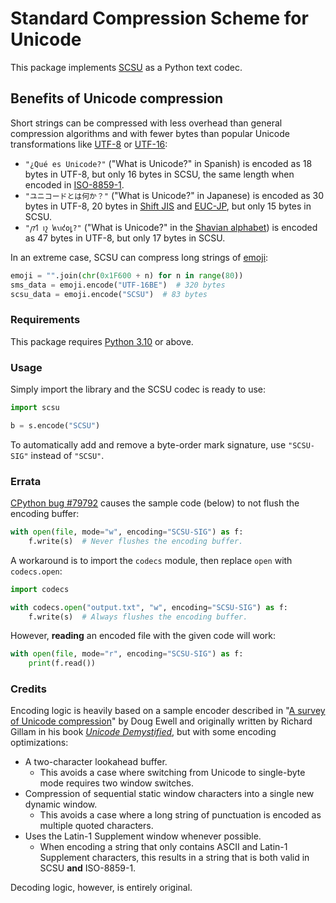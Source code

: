 # Standard Compression Scheme for Unicode

This package implements [SCSU](https://www.unicode.org/reports/tr6/tr6-4.html) as a Python text codec.

## Benefits of Unicode compression

Short strings can be compressed with less overhead than general compression algorithms and with fewer bytes than popular Unicode transformations like [UTF-8](https://en.wikipedia.org/wiki/UTF-8) or [UTF-16](https://en.wikipedia.org/wiki/UTF-16):

* `"¿Qué es Unicode?"` ("What is Unicode?" in Spanish) is encoded as 18 bytes in UTF-8, but only 16 bytes in SCSU, the same length when encoded in [ISO-8859-1](https://en.wikipedia.org/wiki/ISO/IEC_8859-1).
* `"ユニコードとは何か？"` ("What is Unicode?" in Japanese) is encoded as 30 bytes in UTF-8, 20 bytes in [Shift JIS](https://en.wikipedia.org/wiki/Shift_JIS) and [EUC-JP](https://en.wikipedia.org/wiki/Extended_Unix_Code#EUC-JP), but only 15 bytes in SCSU.
* `"𐑢𐑳𐑑 𐑦𐑟 𐑿𐑯𐑦𐑒𐑴𐑛?"` ("What is Unicode?" in the [Shavian alphabet](https://en.wikipedia.org/wiki/Shavian_alphabet)) is encoded as 47 bytes in UTF-8, but only 17 bytes in SCSU.

In an extreme case, SCSU can compress long strings of [emoji](https://www.unicode.org/charts/PDF/U1F600.pdf):

```python
emoji = "".join(chr(0x1F600 + n) for n in range(80))
sms_data = emoji.encode("UTF-16BE")  # 320 bytes
scsu_data = emoji.encode("SCSU")  # 83 bytes
```

### Requirements

This package requires [Python 3.10](https://docs.python.org/3/whatsnew/3.10.html) or above.

### Usage

Simply import the library and the SCSU codec is ready to use:

```python
import scsu

b = s.encode("SCSU")
```

To automatically add and remove a byte-order mark signature, use `"SCSU-SIG"` instead of `"SCSU"`.

### Errata

[CPython bug #79792](https://github.com/python/cpython/issues/79792) causes the sample code (below) to not flush the encoding buffer:

```python
with open(file, mode="w", encoding="SCSU-SIG") as f:
    f.write(s)  # Never flushes the encoding buffer.
```

A workaround is to import the `codecs` module, then replace `open` with `codecs.open`:

```python
import codecs

with codecs.open("output.txt", "w", encoding="SCSU-SIG") as f:
    f.write(s)  # Always flushes the encoding buffer.
```

However, **reading** an encoded file with the given code will work:

```python
with open(file, mode="r", encoding="SCSU-SIG") as f:
    print(f.read())
```

### Credits

Encoding logic is heavily based on a sample encoder described in "[A survey of Unicode compression](https://www.unicode.org/notes/tn14/UnicodeCompression.pdf)" by Doug Ewell and originally written by Richard Gillam in his book _[Unicode Demystified](https://www.oreilly.com/library/view/unicode-demystified/0201700522/)_, but with some encoding optimizations:
* A two-character lookahead buffer.
  * This avoids a case where switching from Unicode to single-byte mode requires two window switches.
* Compression of sequential static window characters into a single new dynamic window.
  * This avoids a case where a long string of punctuation is encoded as multiple quoted characters. 
* Uses the Latin-1 Supplement window whenever possible.
  * When encoding a string that only contains ASCII and Latin-1 Supplement characters, this results in a string that is both valid in SCSU **and** ISO-8859-1.

Decoding logic, however, is entirely original.
